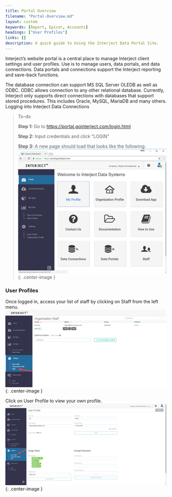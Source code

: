 ```yaml
---
title: Portal Overview
filename: "Portal-Overview.md"
layout: custom
keywords: [Report, Epicor, Accounts]
headings: ["User Profiles"]
links: []
description: A quick guide to Using the Interject Data Portal Site.
---
```


Interject’s website portal is a central place to manage Interject client settings and user profiles. Use is to manage users, data portals, and data connections. Data portals and connections support the Interject reporting and save-back functions.

The database connection can support MS SQL Server OLEDB as well as ODBC. ODBC allows connection to any other relational database. Currently, Interject only supports direct connections with databases that support stored procedures. This includes Oracle, MySQL, MariaDB and many others.
Logging into Interject Data Connections

> To-do
>
> **Step 1:** Go to https://portal.gointerject.com/login.html
>
> **Step 2:** Input credentials and click “LOGIN”
>
> **Step 3:** A new page should load that looks like the following:
> ![Interject Portal Site](/images/Login/03.png){: .center-image }

### User Profiles
Once logged in, access your list of staff by clicking on Staff from the left menu.
![Portal site User List](/images/UserProfile/01.png){: .center-image }

Click on User Profile to view your own profile.
![User profile button](/images/UserProfile/03.png){: .center-image }
